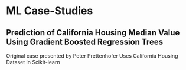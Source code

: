 # ML Case-Studies
## Prediction of California Housing Median Value Using Gradient Boosted Regression Trees 
Original case presented by Peter Prettenhofer
Uses California Housing Dataset in Scikit-learn
